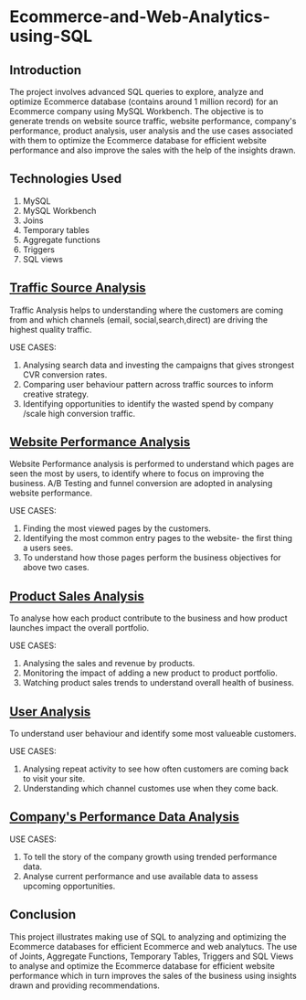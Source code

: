 # Ecommerce-and-Web-Analytics-using-SQL

## Introduction
The project involves advanced SQL queries to explore, analyze and optimize Ecommerce database (contains around 1 million record) for an Ecommerce company using MySQL Workbench. 
The objective is to generate trends on website source traffic, website performance, company's performance, product analysis, user analysis and the use cases associated with them to optimize the Ecommerce database for efficient website performance and also improve the sales with the help of the insights drawn.

## Technologies Used
1. MySQL
2. MySQL Workbench
3. Joins
4. Temporary tables
5. Aggregate functions
6. Triggers
7. SQL views

## [Traffic Source Analysis](https://github.com/jayapriya054/Ecommerce-and-Web-Analytics-using-SQL/blob/main/1.Traffic%20soruce%20analysis.sql)
Traffic Analysis helps to understanding where the customers are coming from and which channels (email, social,search,direct) are driving the highest quality traffic.

USE CASES:
1. Analysing search data and investing the campaigns that gives strongest CVR conversion rates.
2. Comparing user behaviour pattern across traffic sources to inform creative strategy.
3. Identifying opportunities to identify the wasted spend by company /scale high conversion traffic.

## [Website Performance Analysis](https://github.com/jayapriya054/Ecommerce-and-Web-Analytics-using-SQL/blob/main/2.Website%20performance%20Analysis.sql)
Website Performance analysis is performed to understand which pages are seen the most by users, to identify where to focus on improving the business. A/B Testing and funnel conversion are adopted in analysing website performance.

USE CASES:
1. Finding the most viewed pages by the customers.
2. Identifying the most common entry pages to the website- the first thing a users sees.
3. To understand how those pages perform the business objectives for above two cases.

## [Product Sales Analysis](https://github.com/jayapriya054/Ecommerce-and-Web-Analytics-using-SQL/blob/main/4.Product%20Analysis.sql)
To analyse how each product contribute to the business and how product launches impact the overall portfolio.

USE CASES:
1. Analysing the sales and revenue by products.
2. Monitoring the impact of adding a new product to product portfolio.
3. Watching product sales trends to understand overall health of business.

## [User Analysis](https://github.com/jayapriya054/Ecommerce-and-Web-Analytics-using-SQL/blob/main/5.User%20Analysis.sql)
To understand user behaviour and identify some most valueable customers.

USE CASES:
1. Analysing repeat activity to see how often customers are coming back to visit your site.
2. Understanding which channel customes use when they come back.

## [Company's Performance Data Analysis](https://github.com/jayapriya054/Ecommerce-and-Web-Analytics-using-SQL/blob/main/3.Company's%20Performance%20data%20Analysis%20.sql)
USE CASES:
1. To tell the story of the company growth using trended performance data.
2. Analyse current performance and use available data to assess upcoming opportunities.

## Conclusion
This project illustrates making use of SQL to analyzing and optimizing the Ecommerce databases for efficient Ecommerce and web analytucs. The use of Joints, Aggregate Functions, Temporary Tables, Triggers and  SQL Views to analyse and optimize the Ecommerce database for efficient website performance which in turn improves the sales of the business using insights drawn and providing recommendations.


